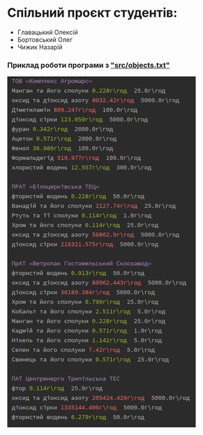 # Спільний проєкт студентів:
<ul>
  <li>
    Главацький Олексій
  </li>
  <li>
    Бортовський Олег
  </li>
    <li>
    Чижик Назарій
  </li>
</ul>
<h3>Приклад роботи програми з <a href=https://github.com/qqlexa/kpi_labs/blob/main/ecological_monitoring/src/objects.txt>"src/objects.txt"</a></h3>
<img src="https://github.com/qqlexa/kpi_labs/blob/main/ecological_monitoring/source_data/objects.jpg">
